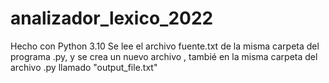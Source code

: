# analizador_lexico_2022
Hecho con Python 3.10
Se lee el archivo fuente.txt de la misma carpeta del programa .py, y se crea un nuevo archivo , tambié en la misma carpeta del archivo .py llamado "output_file.txt"
